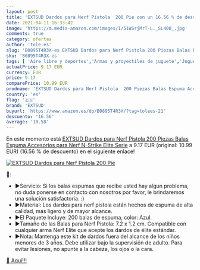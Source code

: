 ```yaml
---
layout: post
title: 'EXTSUD Dardos para Nerf Pistola  200 Pie con un 16.56 % de descuento'
date: 2021-04-11 16:33:42
image: 'https://m.media-amazon.com/images/I/51WSrjMrT-L._SL400_.jpg'
comments: true
category: ofertas
author: 'tole.es'
slug: 'B0895T4R3X-es EXTSUD Dardos para Nerf Pistola 200 Piezas Balas Espuma...'
sku: 'B0895T4R3X-es'
tags: [ 'Aire libre y deportes','Armas y proyectiles de juguete','Juguetes','Juguetes y juegos','extsud','nerf', ]
actualPrice: 9.17 EUR
currency: EUR
price: 9.17
comparePrice: 10.99 EUR
prodname: 'EXTSUD Dardos para Nerf Pistola  200 Piezas Balas Espuma Accesorios para Nerf N-Strike Elite Serie'
country: 'es'
flag: '🇪🇸'
brand: 'EXTSUD'
buyurl: 'https://www.amazon.es/dp/B0895T4R3X/?tag=tolees-21'
descuento: '16.56'
average: '10.58'
---
```


En este momento está [EXTSUD Dardos para Nerf Pistola  200 Piezas Balas Espuma Accesorios para Nerf N-Strike Elite Serie](https://www.amazon.es/dp/B0895T4R3X/?tag=tolees-21) a 9.17 EUR (original: 10.99 EUR) (16.56 %  de descuento) en el siguiente enlace!

[![EXTSUD Dardos para Nerf Pistola  200 Pie](https://m.media-amazon.com/images/I/51WSrjMrT-L._SL400_.jpg)](https://www.amazon.es/dp/B0895T4R3X/?tag=tolees-21)

🔎:

- ▶Servicio: Si los balas espumas que recibe usted hay algun problema, no duda ponerse en contacto con nosotros por favor, le brindaremos una solución satisfactoria. :)
- ▶Material: Los dardos para nerf pistola están hechos de espuma de alta calidad, más ligero y de mayor alcance.
- ▶El Paquete Incluye: 200 balas de espuma, color: Azul.
- ▶Tamaño de las Balas para Nerf Pistola: 7.2 x 1.2 cm. Compatible con cualquier arma Nerf Elite que acepte los dardos de élite estándar.
- ▶Nota: Mantenga este kit de dardos fuera del alcance de los niños menores de 3 años. Debe utilizar bajo la supervisión de adulto. Para evitar lesiones, no apunte a la cabeza, los ojos o la cara.

[🛒 Aquí!!!](https://www.amazon.es/dp/B0895T4R3X/?tag=tolees-21)
